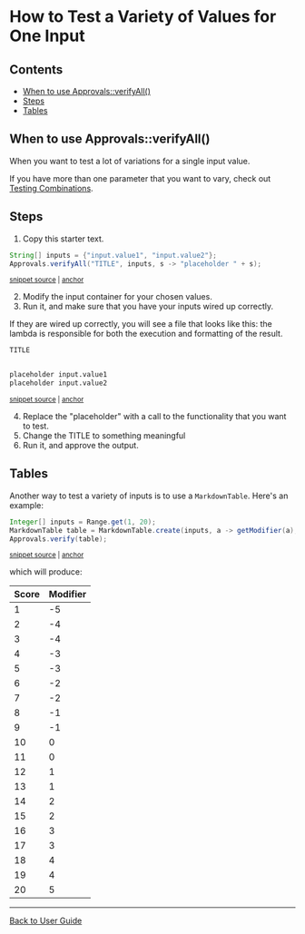 <a id="top"></a>

# How to Test a Variety of Values for One Input

<!-- toc -->
## Contents

  * [When to use Approvals::verifyAll()](#when-to-use-approvalsverifyall)
  * [Steps](#steps)
  * [Tables](#tables)<!-- endToc -->

## When to use Approvals::verifyAll()

When you want to test a lot of variations for a single input value.

If you have more than one parameter that you want to vary, check out [Testing Combinations](TestCombinations.md#top).

## Steps

1. Copy this starter text.

<!-- snippet: VerifyAllStartingPoint -->
<a id='snippet-verifyallstartingpoint'></a>
```java
String[] inputs = {"input.value1", "input.value2"};
Approvals.verifyAll("TITLE", inputs, s -> "placeholder " + s);
```
<sup><a href='/approvaltests-tests/src/test/java/org/approvaltests/ApprovalsTest.java#L44-L47' title='Snippet source file'>snippet source</a> | <a href='#snippet-verifyallstartingpoint' title='Start of snippet'>anchor</a></sup>
<!-- endSnippet -->

2. Modify the input container for your chosen values.
3. Run it, and make sure that you have your inputs wired up correctly.

If they are wired up correctly, you will see a file that looks like this: the lambda is responsible for both the execution and formatting of the result.

<!-- snippet: ApprovalsTest.verifyAllTemplate.approved.txt -->
<a id='snippet-ApprovalsTest.verifyAllTemplate.approved.txt'></a>
```txt
TITLE


placeholder input.value1
placeholder input.value2
```
<sup><a href='/approvaltests-tests/src/test/java/org/approvaltests/ApprovalsTest.verifyAllTemplate.approved.txt#L1-L5' title='Snippet source file'>snippet source</a> | <a href='#snippet-ApprovalsTest.verifyAllTemplate.approved.txt' title='Start of snippet'>anchor</a></sup>
<!-- endSnippet -->

4. Replace the "placeholder" with a call to the functionality that you want to test.
5. Change the TITLE to something meaningful
6. Run it, and approve the output.


## Tables

Another way to test a variety of inputs is to use a `MarkdownTable`.
Here's an example:

<!-- snippet: markdown_table_example -->
<a id='snippet-markdown_table_example'></a>
```java
Integer[] inputs = Range.get(1, 20);
MarkdownTable table = MarkdownTable.create(inputs, a -> getModifier(a), "Score", "Modifier");
Approvals.verify(table);
```
<sup><a href='/approvaltests-tests/src/test/java/org/approvaltests/TableTest.java#L12-L16' title='Snippet source file'>snippet source</a> | <a href='#snippet-markdown_table_example' title='Start of snippet'>anchor</a></sup>
<!-- endSnippet -->

which will produce:

<!-- include: TableTest.differentCases.approved.md -->
| Score | Modifier |
| --- | --- |
| 1 | -5 |
| 2 | -4 |
| 3 | -4 |
| 4 | -3 |
| 5 | -3 |
| 6 | -2 |
| 7 | -2 |
| 8 | -1 |
| 9 | -1 |
| 10 | 0 |
| 11 | 0 |
| 12 | 1 |
| 13 | 1 |
| 14 | 2 |
| 15 | 2 |
| 16 | 3 |
| 17 | 3 |
| 18 | 4 |
| 19 | 4 |
| 20 | 5 |
<!-- endInclude -->


---

[Back to User Guide](/doc/README.md#top)
